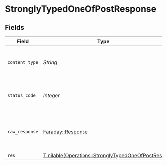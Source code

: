# StronglyTypedOneOfPostResponse


## Fields

| Field                                                                                                    | Type                                                                                                     | Required                                                                                                 | Description                                                                                              |
| -------------------------------------------------------------------------------------------------------- | -------------------------------------------------------------------------------------------------------- | -------------------------------------------------------------------------------------------------------- | -------------------------------------------------------------------------------------------------------- |
| `content_type`                                                                                           | *String*                                                                                                 | :heavy_check_mark:                                                                                       | HTTP response content type for this operation                                                            |
| `status_code`                                                                                            | *Integer*                                                                                                | :heavy_check_mark:                                                                                       | HTTP response status code for this operation                                                             |
| `raw_response`                                                                                           | [Faraday::Response](https://www.rubydoc.info/gems/faraday/Faraday/Response)                              | :heavy_minus_sign:                                                                                       | Raw HTTP response; suitable for custom response parsing                                                  |
| `res`                                                                                                    | [T.nilable(Operations::StronglyTypedOneOfPostRes)](../../models/operations/stronglytypedoneofpostres.md) | :heavy_minus_sign:                                                                                       | OK                                                                                                       |